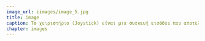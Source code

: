```yaml
---
image_url: iimages/image_5.jpg
title: image
caption: Το χειριστήριο (Joystick) είναι μια συσκευή εισόδου που αποτελείται από έναν μοχλό που περιστρέφεται σε μια βάση. Τα χειριστήρια χρησιμοποιούνται συχνά στα βιντεοπαιχνίδια, και συνήθως έχουν ένα ή περισσότερα πλήκτρα τα οποία μπορούν να αναγνωριστούν από τον υπολογιστή.
chapter: images
---
```

